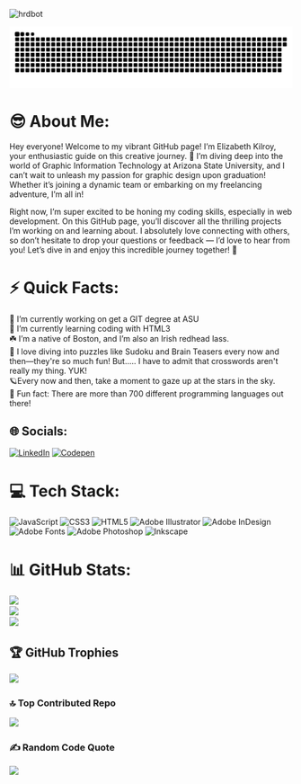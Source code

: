 
![hrdbot](https://github.com/user-attachments/assets/61418b4a-3392-42bd-8017-9bae377a1ef4)

<picture>
  <source media="(prefers-color-scheme: dark)" srcset="https://raw.githubusercontent.com/ekilroy2028/ekilroy2028/output/github-snake-dark.svg" />
  <source media="(prefers-color-scheme: light)" srcset="https://raw.githubusercontent.com/ekilroy2028/ekilroy2028/output/github-snake.svg" />
  <img alt="github-snake" src="https://raw.githubusercontent.com/ekilroy2028/ekilroy2028/output/github-snake.svg" />
</picture>


# 😎 About Me:
Hey everyone! Welcome to my vibrant GitHub page! I’m Elizabeth Kilroy, your enthusiastic guide on this creative journey. 🌟 I’m diving deep into the world of Graphic Information Technology at Arizona State University, and I can’t wait to unleash my passion for graphic design upon graduation! Whether it’s joining a dynamic team or embarking on my freelancing adventure, I’m all in! 

Right now, I’m super excited to be honing my coding skills, especially in web development. On this GitHub page, you’ll discover all the thrilling projects I’m working on and learning about. I absolutely love connecting with others, so don’t hesitate to drop your questions or feedback — I’d love to hear from you! Let’s dive in and enjoy this incredible journey together! 🎉 

# ⚡️ Quick Facts:
🏫 I’m currently working on get a GIT degree at ASU<br>🌱 I’m currently learning coding with HTML3<br>☘️ I’m a native of Boston, and I’m also an Irish redhead lass.<br>🧩 I love diving into puzzles like Sudoku and Brain Teasers every now and then—they're so much fun! But..... I have to admit that crosswords aren't really my thing. YUK!<br>🪐Every now and then, take a moment to gaze up at the stars in the sky.<br>📗 Fun fact: There are more than 700 different programming languages out there!

## 🌐 Socials:
[![LinkedIn](https://img.shields.io/badge/linkedin-%230077B5.svg?style=for-the-badge&logo=linkedin&logoColor=white)](https://www.linkedin.com/in/elizabeth-kilroy-1306b2295) [![Codepen](https://img.shields.io/badge/Codepen-000000?style=for-the-badge&logo=codepen&logoColor=white)](https://codepen.io/ekilroy2028) 

# 💻 Tech Stack:
![JavaScript](https://img.shields.io/badge/javascript-%23323330.svg?style=for-the-badge&logo=javascript&logoColor=%23F7DF1E) ![CSS3](https://img.shields.io/badge/css3-%231572B6.svg?style=for-the-badge&logo=css3&logoColor=white) ![HTML5](https://img.shields.io/badge/html5-%23E34F26.svg?style=for-the-badge&logo=html5&logoColor=white) ![Adobe Illustrator](https://img.shields.io/badge/adobe%20illustrator-%23FF9A00.svg?style=for-the-badge&logo=adobe%20illustrator&logoColor=white) ![Adobe InDesign](https://img.shields.io/badge/Adobe%20InDesign-49021F?style=for-the-badge&logo=adobeindesign&logoColor=FF3366) ![Adobe Fonts](https://img.shields.io/badge/Adobe%20Fonts-000B1D.svg?style=for-the-badge&logo=Adobe%20Fonts&logoColor=white) ![Adobe Photoshop](https://img.shields.io/badge/adobe%20photoshop-%2331A8FF.svg?style=for-the-badge&logo=adobe%20photoshop&logoColor=white) ![Inkscape](https://img.shields.io/badge/Inkscape-e0e0e0?style=for-the-badge&logo=inkscape&logoColor=080A13) 

# 📊 GitHub Stats:
![](https://github-readme-stats.vercel.app/api?username=ekilroy2028&theme=catppuccin_latte&hide_border=false&include_all_commits=true&count_private=false)<br/>
![](https://github-readme-streak-stats.herokuapp.com/?user=ekilroy2028&theme=catppuccin_latte&hide_border=false)<br/>
![](https://github-readme-stats.vercel.app/api/top-langs/?username=ekilroy2028&theme=catppuccin_latte&hide_border=false&include_all_commits=true&count_private=false&layout=compact)

## 🏆 GitHub Trophies
![](https://github-profile-trophy.vercel.app/?username=ekilroy2028&theme=radical&no-frame=false&no-bg=false&margin-w=4)

### 🔝 Top Contributed Repo
![](https://github-contributor-stats.vercel.app/api?username=ekilroy2028&limit=5&theme=synthwave&combine_all_yearly_contributions=true)

### ✍️ Random Code Quote
![](https://quotes-github-readme.vercel.app/api?type=horizontal&theme=gruvbox)
